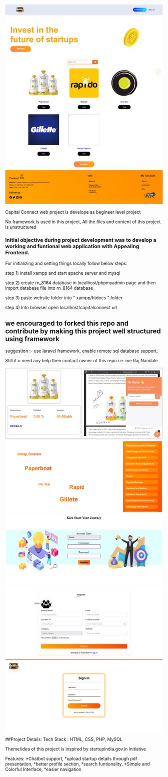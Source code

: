 ![Home Page](/screenshots/home.png)

Capital Connect web project is develope as begineer level project

No framework is used in this project, All the files and content of this project is unstructured

### Initial objective during project development was to develop a working and funtional web application with Appealing Frontend.

For initializing and setting things locally follow below steps:

step 1) install xampp and start apache server and mysql

step 2) create rn_8164 database in localhost/phpmyadmin page and then import database file into rn_8164 database

step 3) paste website folder into " xampp/htdocs " folder

step 4) Into browser open localhost/capitalconnect url

## we encouraged to forked this repo and contribute by making this project well structured using framework
suggestion :- use laravel framework, enable remote sql database support,

Still if u need any help then contact owner of this repo i.e. me Raj Nandale

![Showcase page](/screenshots/showcase.png)
![Explore page](/screenshots/explore.png)
![Usertype page](/screenshots/usertype.png)
![Register page](/screenshots/register.png)
![Login page](/screenshots/login.png)


##Project Details:
Tech Stack : HTML, CSS, PHP, MySQL

Theme/idea of this project is inspired by startupindia.gov.in initiative

Features: *Chatbot support, *upload startup details through pdf presentation, *better profile section, *search funtionality, *Simple and Colorful Interface, *easier navigation
